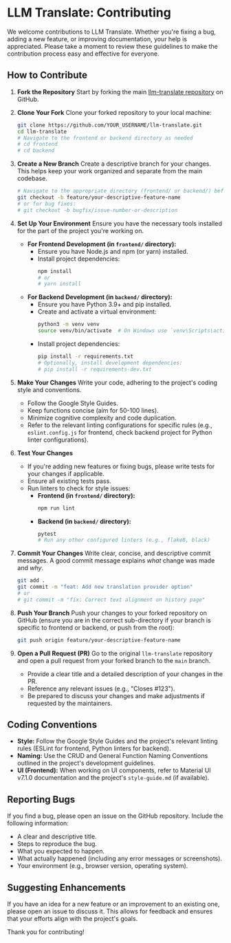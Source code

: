 # LLM Translate: Contributing

We welcome contributions to LLM Translate. Whether you're fixing a bug, adding a new feature, or improving documentation, your help is appreciated. Please take a moment to review these guidelines to make the contribution process easy and effective for everyone.

## How to Contribute

1.  **Fork the Repository**
    Start by forking the main [llm-translate repository](https://github.com/samestrin/llm-translate) on GitHub.

2.  **Clone Your Fork**
    Clone your forked repository to your local machine:
    ```bash
    git clone https://github.com/YOUR_USERNAME/llm-translate.git
    cd llm-translate
    # Navigate to the frontend or backend directory as needed
    # cd frontend
    # cd backend
    ```

3.  **Create a New Branch**
    Create a descriptive branch for your changes. This helps keep your work organized and separate from the main codebase.
    ```bash
    # Navigate to the appropriate directory (frontend/ or backend/) before creating a branch
    git checkout -b feature/your-descriptive-feature-name
    # or for bug fixes:
    # git checkout -b bugfix/issue-number-or-description
    ```

4.  **Set Up Your Environment**
    Ensure you have the necessary tools installed for the part of the project you're working on.

    *   **For Frontend Development (in `frontend/` directory):**
        *   Ensure you have Node.js and npm (or yarn) installed.
        *   Install project dependencies:
            ```bash
            npm install
            # or
            # yarn install
            ```
    *   **For Backend Development (in `backend/` directory):**
        *   Ensure you have Python 3.9+ and pip installed.
        *   Create and activate a virtual environment:
            ```bash
            python3 -m venv venv
            source venv/bin/activate  # On Windows use `venv\Scripts\activate`
            ```
        *   Install project dependencies:
            ```bash
            pip install -r requirements.txt
            # Optionally, install development dependencies:
            # pip install -r requirements-dev.txt
            ```

5.  **Make Your Changes**
    Write your code, adhering to the project's coding style and conventions.
    *   Follow the Google Style Guides.
    *   Keep functions concise (aim for 50-100 lines).
    *   Minimize cognitive complexity and code duplication.
    *   Refer to the relevant linting configurations for specific rules (e.g., `eslint.config.js` for frontend, check backend project for Python linter configurations).

6.  **Test Your Changes**
    *   If you're adding new features or fixing bugs, please write tests for your changes if applicable.
    *   Ensure all existing tests pass.
    *   Run linters to check for style issues:
        *   **Frontend (in `frontend/` directory):**
            ```bash
            npm run lint
            ```
        *   **Backend (in `backend/` directory):**
            ```bash
            pytest
            # Run any other configured linters (e.g., flake8, black)
            ```

7.  **Commit Your Changes**
    Write clear, concise, and descriptive commit messages. A good commit message explains *what* change was made and *why*.
    ```bash
    git add .
    git commit -m "feat: Add new translation provider option"
    # or
    # git commit -m "fix: Correct text alignment on history page"
    ```

8.  **Push Your Branch**
    Push your changes to your forked repository on GitHub (ensure you are in the correct sub-directory if your branch is specific to frontend or backend, or push from the root):
    ```bash
    git push origin feature/your-descriptive-feature-name
    ```

9.  **Open a Pull Request (PR)**
    Go to the original `llm-translate` repository and open a pull request from your forked branch to the `main` branch.
    *   Provide a clear title and a detailed description of your changes in the PR.
    *   Reference any relevant issues (e.g., "Closes #123").
    *   Be prepared to discuss your changes and make adjustments if requested by the maintainers.

## Coding Conventions

*   **Style:** Follow the Google Style Guides and the project's relevant linting rules (ESLint for frontend, Python linters for backend).
*   **Naming:** Use the CRUD and General Function Naming Conventions outlined in the project's development guidelines.
*   **UI (Frontend):** When working on UI components, refer to Material UI v7.1.0 documentation and the project's `style-guide.md` (if available).

## Reporting Bugs

If you find a bug, please open an issue on the GitHub repository. Include the following information:
*   A clear and descriptive title.
*   Steps to reproduce the bug.
*   What you expected to happen.
*   What actually happened (including any error messages or screenshots).
*   Your environment (e.g., browser version, operating system).

## Suggesting Enhancements

If you have an idea for a new feature or an improvement to an existing one, please open an issue to discuss it. This allows for feedback and ensures that your efforts align with the project's goals.

Thank you for contributing!